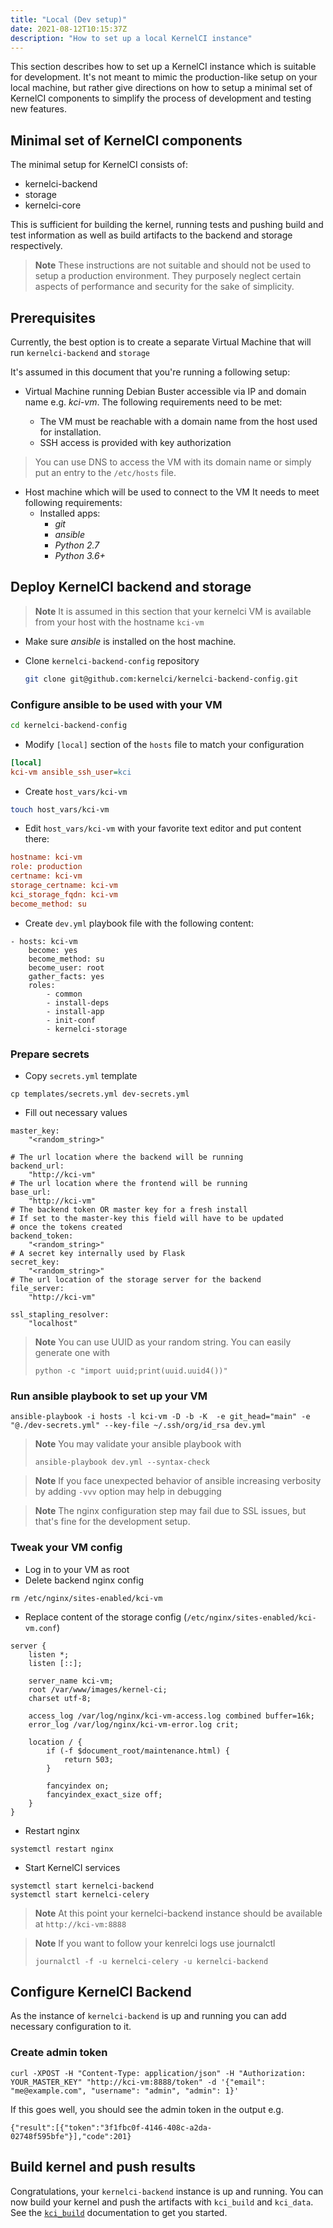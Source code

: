 ```yaml
---
title: "Local (Dev setup)"
date: 2021-08-12T10:15:37Z
description: "How to set up a local KernelCI instance"
---
```


This section describes how to set up a KernelCI instance which is suitable for development. It's not meant to mimic the production-like setup on your local machine, but rather give directions on how to setup a minimal set of KernelCI components to simplify the process of development and testing new features.

## Minimal set of KernelCI components

The minimal setup for KernelCI consists of:

- kernelci-backend
- storage
- kernelci-core

This is sufficient for building the kernel, running tests and pushing build and test information as well as build artifacts to the backend and storage respectively.

> **Note**
> These instructions are not suitable and should not be used to setup a production environment. They purposely neglect certain aspects of performance and security for the sake of simplicity.

## Prerequisites

Currently, the best option is to create a separate Virtual Machine that will run `kernelci-backend` and `storage`

It's assumed in this document that you're running a following setup:

- Virtual Machine running Debian Buster accessible via IP and domain name e.g. _kci-vm_. The following requirements need to be met:

   - The VM must be reachable with a domain name from the host used for installation.
   - SSH access is provided with key authorization

> You can use DNS to access the VM with its domain name or simply put an entry to the `/etc/hosts` file.

- Host machine which will be used to connect to the VM
   It needs to meet following requirements:
    - Installed apps:
      - _git_
      - _ansible_
      - _Python 2.7_
      - _Python 3.6+_

## Deploy KernelCI backend and storage

> **Note** It is assumed in this section that your kernelci VM is available from your host with the hostname `kci-vm`

- Make sure _ansible_ is installed on the host machine.
- Clone `kernelci-backend-config` repository

    ```bash
    git clone git@github.com:kernelci/kernelci-backend-config.git
    ```

### Configure ansible to be used with your VM

```bash
cd kernelci-backend-config
```

- Modify `[local]` section of the `hosts` file to match your configuration

```ini
[local]
kci-vm ansible_ssh_user=kci
```

- Create `host_vars/kci-vm`

```bash
touch host_vars/kci-vm
```

- Edit `host_vars/kci-vm` with your favorite text editor and put content there:

```ini
hostname: kci-vm
role: production
certname: kci-vm
storage_certname: kci-vm
kci_storage_fqdn: kci-vm
become_method: su
```

- Create `dev.yml` playbook file with the following content:

```
- hosts: kci-vm
    become: yes
    become_method: su
    become_user: root
    gather_facts: yes
    roles:
        - common
        - install-deps
        - install-app
        - init-conf
        - kernelci-storage
```

### Prepare secrets

- Copy `secrets.yml` template

```
cp templates/secrets.yml dev-secrets.yml
```

- Fill out necessary values

```
master_key:
    "<random_string>"

# The url location where the backend will be running
backend_url:
    "http://kci-vm"
# The url location where the frontend will be running
base_url:
    "http://kci-vm"
# The backend token OR master key for a fresh install
# If set to the master-key this field will have to be updated
# once the tokens created
backend_token:
    "<random_string>"
# A secret key internally used by Flask
secret_key:
    "<random_string>"
# The url location of the storage server for the backend
file_server:
    "http://kci-vm"
```

```
ssl_stapling_resolver:
    "localhost"
```

> **Note** You can use UUID as your random string. You can easily generate one with
> ```
> python -c "import uuid;print(uuid.uuid4())"
> ```

### Run ansible playbook to set up your VM

```
ansible-playbook -i hosts -l kci-vm -D -b -K  -e git_head="main" -e "@./dev-secrets.yml" --key-file ~/.ssh/org/id_rsa dev.yml
```

> **Note** You may validate your ansible playbook with
> ```
> ansible-playbook dev.yml --syntax-check
> ```

> **Note** If you face unexpected behavior of ansible increasing verbosity by adding `-vvv` option may help in debugging

> **Note** The nginx configuration step may fail due to SSL issues, but that's fine for the development setup.

### Tweak your VM config

- Log in to your VM as root
- Delete backend nginx config

```
rm /etc/nginx/sites-enabled/kci-vm
```

- Replace content of the storage config (`/etc/nginx/sites-enabled/kci-vm.conf`)

```
server {
    listen *;
    listen [::];

    server_name kci-vm;
    root /var/www/images/kernel-ci;
    charset utf-8;

    access_log /var/log/nginx/kci-vm-access.log combined buffer=16k;
    error_log /var/log/nginx/kci-vm-error.log crit;

    location / {
        if (-f $document_root/maintenance.html) {
            return 503;
        }

        fancyindex on;
        fancyindex_exact_size off;
    }
}
```

- Restart nginx

```
systemctl restart nginx
```

- Start KernelCI services

```
systemctl start kernelci-backend
systemctl start kernelci-celery
```

> **Note** At this point your kernelci-backend instance should be available at `http://kci-vm:8888`

> **Note** If you want to follow your kenrelci logs use journalctl
> ```
> journalctl -f -u kernelci-celery -u kernelci-backend
> ```

## Configure KernelCI Backend

As the instance of `kernelci-backend` is up and running you can add necessary configuration to it.

### Create admin token

```
curl -XPOST -H "Content-Type: application/json" -H "Authorization: YOUR_MASTER_KEY" "http://kci-vm:8888/token" -d '{"email": "me@example.com", "username": "admin", "admin": 1}'
```

If this goes well, you should see the admin token in the output
e.g.

```
{"result":[{"token":"3f1fbc0f-4146-408c-a2da-02748f595bfe"}],"code":201}
```

## Build kernel and push results

Congratulations, your `kernelci-backend` instance is up and running.
You can now build your kernel and push the artifacts with `kci_build` and `kci_data`.
See the [`kci_build`](https://kernelci.org/docs/core/kci_build/) documentation to get you started.
